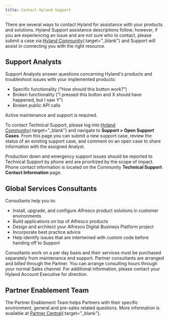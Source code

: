 ```yaml
---
title: Contact Hyland Support
---
```


There are several ways to contact Hyland for assistance with your products and solutions. Hyland Support assistance descriptions follow; however, if you are experiencing an issue and are not sure who to contact, please submit a case via [Hyland Community](https://community.hyland.com/){:target="_blank"} and Support will assist in connecting you with the right resource.

## Support Analysts

Support Analysts answer questions concerning Hyland's products and troubleshoot issues with your implemented products:

* Specific functionality (“How should this button work?”)
* Broken functionality (”I pressed this button and X should have happened, but I saw Y”)
* Broken public API calls

Active maintenance and support is required.

To contact Technical Support, please log into [Hyland Community](https://community.hyland.com/){:target="_blank"} and navigate to **Support > Open Support Cases**. From this page you can submit a new support case, review the status of an existing support case, and comment on an open case to share information with the assigned Analyst.

Production down and emergency support issues should be reported to Technical Support by phone and are prioritized by the scope of impact. Phone contact information is located on the Community **Technical Support Contact Information** page.

## Global Services Consultants

Consultants help you to:

* Install, upgrade, and configure Alfresco product solutions in customer environments
* Build applications on top of Alfresco products
* Design and architect your Alfresco Digital Business Platform project
* Incorporate best practice advice
* Help identify issues that are intertwined with custom code before handing off to Support

Consultants work on a per day basis and their services must be purchased separately from maintenance and support. Partner consultants are arranged and billed through the Partner. You can arrange consulting hours through your normal Sales channel. For additional information, please contact your Hyland Account Executive for direction.

## Partner Enablement Team

The Partner Enablement Team helps Partners with their specific environment, general and pre-sales related questions. More information is available at [Partner Central](https://community.hyland.com/hyland-partners/){:target="_blank"}.
